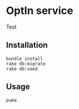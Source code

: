 # OptIn service

Test

## Installation

```
bundle install
rake db:migrate
rake db:seed
```

## Usage

```
puma
```

